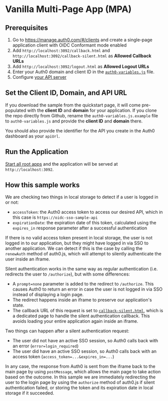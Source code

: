 # Vanilla Multi-Page App (MPA)

## Prerequisites

1. Go to https://manage.auth0.com/#/clients and create a single-page application client with OIDC Conformant mode enabled
2. Add `http://localhost:3092/callback.html` and `http://localhost:3092/callback-silent.html` as **Allowed Callback URLs**
3. Add `http://localhost:3092/logout.html` as **Allowed Logout URLs**
4. Enter your Auth0 domain and client ID in the [`auth0-variables.js`](auth0-variables.js.example) file.
5. Configure [your API server](/server-api#getting-started)


## Set the Client ID, Domain, and API URL

If you download the sample from the quickstart page, it will come pre-populated with the **client ID** and **domain** for your application. If you clone the repo directly from Github, rename the `auth0-variables.js.example` file to `auth0-variables.js` and provide the **client ID** and **domain** there.

You should also provide the identifier for the API you create in the Auth0 dashboard as your `apiUrl`.


## Run the Application

[Start all root apps](../README.md#installation-steps) and the application will be served at `http://localhost:3092`.


## How this sample works

We are checking two things in local storage to detect if a user is logged in or not:

* `accessToken`: the Auth0 access token to access our desired API, which in this case is `https://oidc-sso-sample-api`
* `expirationDate`: the expiration date of this token, calculated using the `expires_in` response parameter after a successful authentication

If there is no valid access token present in local storage, the user is not logged in to our application, but they might have logged in via SSO to another application.
We can detect if this is the case by calling the `renewAuth` method of auth0.js, which will attempt to silently authenticate the user inside an iframe.

Silent authentication works in the same way as regular authentication (i.e. redirects the user to `/authorize`), but with some differences:

* A `prompt=none` parameter is added to the redirect to `/authorize`.
This causes Auth0 to return an error in case the user is not logged in via SSO instead of displaying a login page.
* The redirect happens inside an iframe to preserve our application's state.
* The callback URL of this request is set to [`callback-silent.html`](/app-mpa/callback-silent.html), which is a dedicated page to handle the silent authentication callback.
This avoids loading your entire application again inside an iframe.

Two things can happen after a silent authentication request:

* The user did not have an active SSO session, so Auth0 calls back with an error (`error=login_required`)
* The user did have an active SSO session, so Auth0 calls back with an access token (`access_token=...&expires_in=...`)

In any case, the response from Auth0 is sent from the iframe back to the main page by using `postMessage`, which allows the main page to take action based on the outcome.
In this sample we are immediately redirecting the user to the login page by using the `authorize` method of auth0.js if silent authentication failed, or storing the token and its expiration date in local storage if it succeeded.
